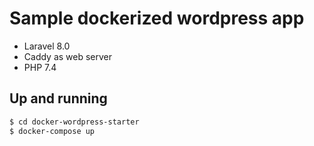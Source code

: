 # Sample dockerized wordpress app

- Laravel 8.0
- Caddy as web server
- PHP 7.4

## Up and running

```bash
$ cd docker-wordpress-starter
$ docker-compose up
```
